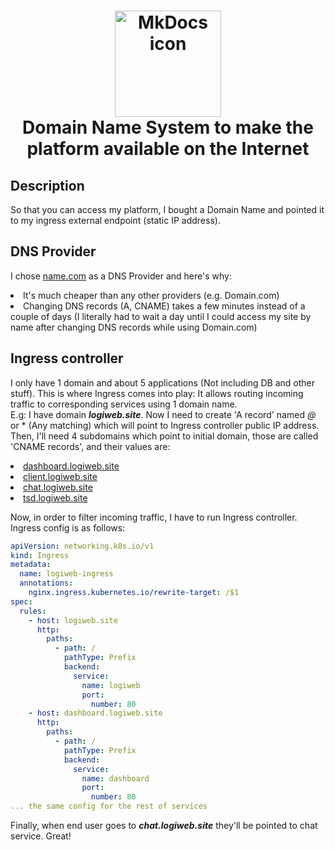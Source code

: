 <h1 align="center">
<img src="https://timeweb.com/ru/community/article/1a/1a2d71309f93cef9b598902723e531ca.png" alt="MkDocs icon" width="170">
<br>Domain Name System to make the platform available on the Internet
</h1>

## Description

So that you can access my platform, I bought a Domain Name and pointed it to my ingress external endpoint (static IP address).

<!-- https://shields.io/ -->


## DNS Provider
I chose <a href="https://www.name.com/">name.com</a> as a DNS Provider and here's why:
<dl>
<li>It's much cheaper than any other providers (e.g. Domain.com)</li>
<li>Changing DNS records (A, CNAME) takes a few minutes instead of a couple of 
days (I literally had to wait a day until I could access my site by name after 
changing DNS records while using Domain.com)</li>
</dl>

## Ingress controller

I only have 1 domain and about 5 applications (Not including DB and other stuff). This is where Ingress comes into play:
It allows routing incoming traffic to corresponding services using 1 domain name.
<br>
E.g: I have domain ***logiweb.site***. Now I need to create 'A record' 
named *@* or * (Any matching) which will point to Ingress controller public IP address.
Then, I'll need 4 subdomains which point to initial domain, those are called 'CNAME records', and their values are:
<dl>
<li><a href="https://www.name.com/">dashboard.logiweb.site</a></li>
<li><a href="https://www.name.com/">client.logiweb.site</a></li>
<li><a href="https://www.name.com/">chat.logiweb.site</a></li>
<li><a href="https://www.name.com/">tsd.logiweb.site</a></li>
</dl>

Now, in order to filter incoming traffic, I have to run Ingress controller. Ingress config is as follows:
```yaml
apiVersion: networking.k8s.io/v1
kind: Ingress
metadata:
  name: logiweb-ingress
  annotations:
    nginx.ingress.kubernetes.io/rewrite-target: /$1
spec:
  rules:
    - host: logiweb.site
      http:
        paths:
          - path: /
            pathType: Prefix
            backend:
              service:
                name: logiweb
                port:
                  number: 80
    - host: dashboard.logiweb.site
      http:
        paths:
          - path: /
            pathType: Prefix
            backend:
              service:
                name: dashboard
                port:
                  number: 80
... the same config for the rest of services
```

Finally, when end user goes to ***chat.logiweb.site*** they'll be pointed to chat service. Great!